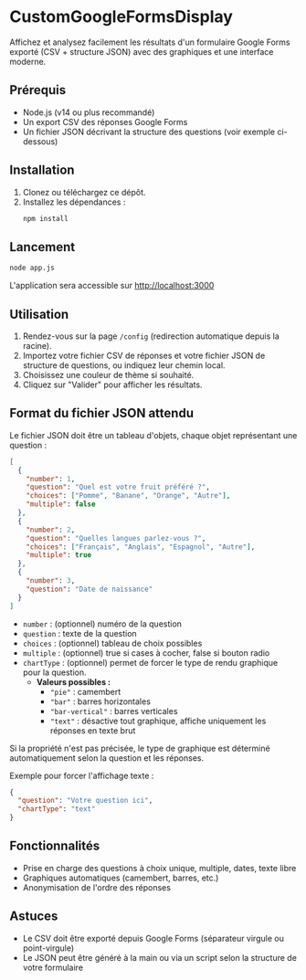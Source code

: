 # CustomGoogleFormsDisplay

Affichez et analysez facilement les résultats d'un formulaire Google Forms exporté (CSV + structure JSON) avec des graphiques et une interface moderne.

## Prérequis
- Node.js (v14 ou plus recommandé)
- Un export CSV des réponses Google Forms
- Un fichier JSON décrivant la structure des questions (voir exemple ci-dessous)

## Installation

1. Clonez ou téléchargez ce dépôt.
2. Installez les dépendances :
   ```sh
   npm install
   ```

## Lancement

```sh
node app.js
```

L'application sera accessible sur [http://localhost:3000](http://localhost:3000)

## Utilisation

1. Rendez-vous sur la page `/config` (redirection automatique depuis la racine).
2. Importez votre fichier CSV de réponses et votre fichier JSON de structure de questions, ou indiquez leur chemin local.
3. Choisissez une couleur de thème si souhaité.
4. Cliquez sur "Valider" pour afficher les résultats.

## Format du fichier JSON attendu

Le fichier JSON doit être un tableau d'objets, chaque objet représentant une question :

```json
[
  {
    "number": 1,
    "question": "Quel est votre fruit préféré ?",
    "choices": ["Pomme", "Banane", "Orange", "Autre"],
    "multiple": false
  },
  {
    "number": 2,
    "question": "Quelles langues parlez-vous ?",
    "choices": ["Français", "Anglais", "Espagnol", "Autre"],
    "multiple": true
  },
  {
    "number": 3,
    "question": "Date de naissance"
  }
]
```

- `number` : (optionnel) numéro de la question
- `question` : texte de la question
- `choices` : (optionnel) tableau de choix possibles
- `multiple` : (optionnel) true si cases à cocher, false si bouton radio
- `chartType` : (optionnel) permet de forcer le type de rendu graphique pour la question.
  - **Valeurs possibles :**
    - `"pie"` : camembert
    - `"bar"` : barres horizontales
    - `"bar-vertical"` : barres verticales
    - `"text"` : désactive tout graphique, affiche uniquement les réponses en texte brut

Si la propriété n'est pas précisée, le type de graphique est déterminé automatiquement selon la question et les réponses.

Exemple pour forcer l'affichage texte :

```json
{
  "question": "Votre question ici",
  "chartType": "text"
}
```


## Fonctionnalités
- Prise en charge des questions à choix unique, multiple, dates, texte libre
- Graphiques automatiques (camembert, barres, etc.)
- Anonymisation de l'ordre des réponses

## Astuces
- Le CSV doit être exporté depuis Google Forms (séparateur virgule ou point-virgule)
- Le JSON peut être généré à la main ou via un script selon la structure de votre formulaire
